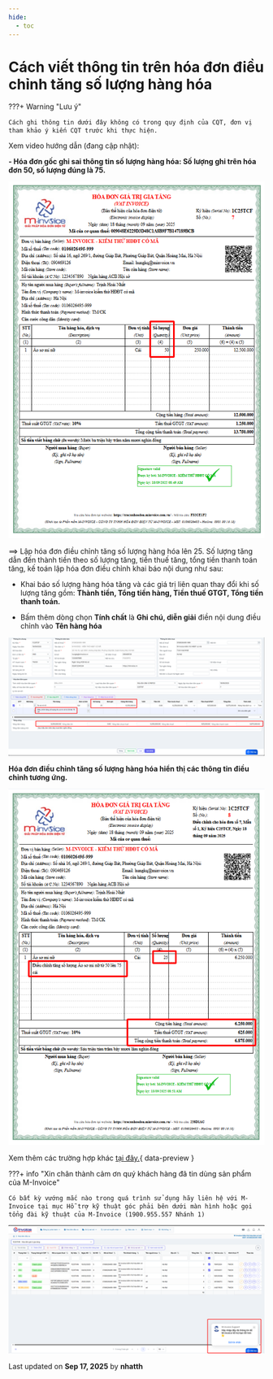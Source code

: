 ```yaml
---
hide:
  - toc
---
```


# **Cách viết thông tin trên hóa đơn điều chỉnh tăng số lượng hàng hóa**

???+ Warning "Lưu ý"

    Cách ghi thông tin dưới đây không có trong quy định của CQT, đơn vị tham khảo ý kiến CQT trước khi thực hiện.

Xem video hướng dẫn (đang cập nhật):

**- Hóa đơn gốc ghi sai thông tin số lượng hàng hóa: Số lượng ghi trên hóa đơn 50, số lượng đúng là 75.**

![Hình 1](../../assets/images/xu-ly-sai-sot/v2-dieu-chinh-so-luong-1.png "Hãy bấm vào để xem rõ hơn")

==> Lập hóa đơn điều chỉnh tăng số lượng hàng hóa lên 25. Số lượng tăng dẫn đến thành tiền theo số lượng tăng, tiền thuế tăng, tổng tiền thanh toán tăng, kế toán lập hóa đơn điều chỉnh khai báo nội dung như sau:

- Khai báo số lượng hàng hóa tăng và các giá trị liên quan thay đổi khi số lượng tăng gồm: **Thành tiền, Tổng tiền hàng, Tiền thuế GTGT, Tổng tiền thanh toán.**

- Bấm thêm dòng chọn **Tính chất** là **Ghi chú, diễn giải** điền nội dung điều chỉnh vào **Tên hàng hóa**

![Hình 1](../../assets/images/xu-ly-sai-sot/v2-dieu-chinh-so-luong-2.png "Hãy bấm vào để xem rõ hơn")

**Hóa đơn điều chỉnh tăng số lượng hàng hóa hiển thị các thông tin điều chỉnh tương ứng.**

![Hình 1](../../assets/images/xu-ly-sai-sot/v2-dieu-chinh-so-luong-3.png "Hãy bấm vào để xem rõ hơn")

Xem thêm các trường hợp khác [tại đây.](../dieu-chinh-hoa-don#attribute-lists){ data-preview }

???+ info "Xin chân thành cảm ơn quý khách hàng đã tin dùng sản phẩm của M-Invoice"

    Có bất kỳ vướng mắc nào trong quá trình sử dụng hãy liên hệ với M-Invoice tại mục Hỗ trợ kỹ thuật góc phải bên dưới màn hình hoặc gọi tổng đài kỹ thuật của M-Invoice (1900.955.557 Nhánh 1)

![Hình 5](../../assets/images/invoice2/hotro.png "Hãy bấm vào để xem rõ hơn")

<div class="last-updated">Last updated on <strong>Sep 17, 2025</strong> by <strong>nhatth</strong></div>
